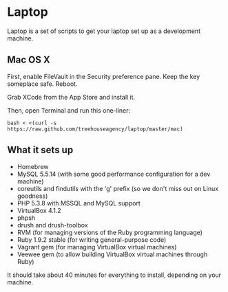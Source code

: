 Laptop
======

Laptop is a set of scripts to get your laptop set up as a development machine.

Mac OS X
--------

First, enable FileVault in the Security preference pane.
Keep the key someplace safe.
Reboot.

Grab XCode from the App Store and install it.

Then, open Terminal and run this one-liner:

    bash < <(curl -s https://raw.github.com/treehouseagency/laptop/master/mac)

What it sets up
---------------

* Homebrew
* MySQL 5.5.14 (with some good performance configuration for a dev machine)
* coreutils and findutils with the 'g' prefix (so we don't miss out on Linux goodness)
* PHP 5.3.8 with MSSQL and MySQL support
* VirtualBox 4.1.2
* phpsh
* drush and drush-toolbox
* RVM (for managing versions of the Ruby programming language)
* Ruby 1.9.2 stable (for writing general-purpose code)
* Vagrant gem (for managing VirtualBox virtual machines)
* Veewee gem (to allow building VirtualBox virtual machines through Ruby)

It should take about 40 minutes for everything to install, depending on your machine.
